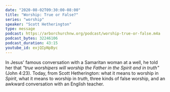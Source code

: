 ```yaml
---
date: "2020-08-02T09:30:00-08:00"
title: "Worship: True or False?"
series: "worship"
speaker: "Scott Hetherington"
type: message
podcast: https://arborchurchnw.org/podcast/worship-true-or-false.m4a
podcast_bytes: 32246106
podcast_duration: 43:15
youtube_id: exjQIpNpByc
---
```


In Jesus' famous conversation with a Samaritan woman at a well, he told her that *"true worshipers will worship the Father in the Spirit and in truth"* (John 4:23). Today, from Scott Hetherington: what it means to worship in *Spirit*, what it means to worship in *truth*, three kinds of false worship, and an awkward conversation with an English teacher.
